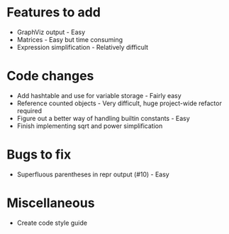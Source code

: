 # Features to add

* GraphViz output - Easy
* Matrices - Easy but time consuming
* Expression simplification - Relatively difficult


# Code changes

* Add hashtable and use for variable storage - Fairly easy
* Reference counted objects - Very difficult, huge project-wide refactor required
* Figure out a better way of handling builtin constants - Easy
* Finish implementing sqrt and power simplification


# Bugs to fix

* Superfluous parentheses in repr output (#10) - Easy


# Miscellaneous

* Create code style guide
